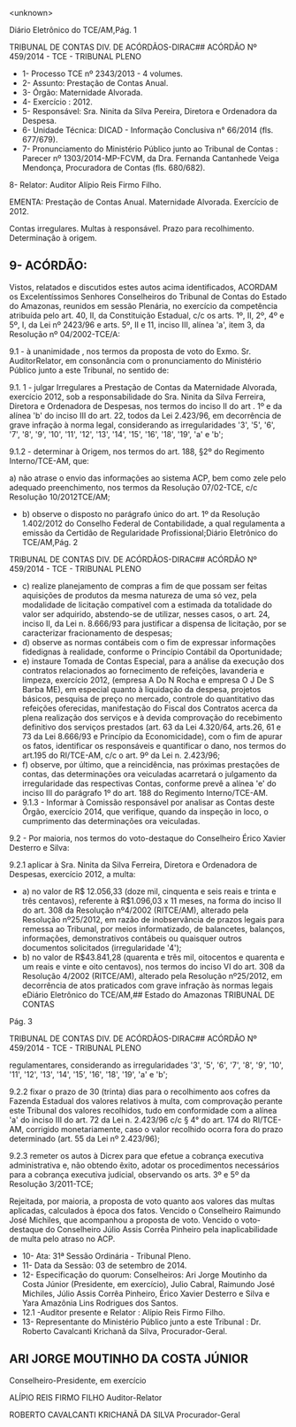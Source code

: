&lt;unknown&gt;

Diário Eletrônico do TCE/AM,Pág. 1

TRIBUNAL DE CONTAS DIV. DE ACÓRDÃOS-DIRAC## ACÓRDÃO Nº 459/2014 - TCE - TRIBUNAL PLENO

- 1- Processo TCE nº 2343/2013 - 4 volumes.
- 2- Assunto: Prestação de Contas Anual.
- 3- Órgão: Maternidade Alvorada.
- 4- Exercício : 2012.
- 5- Responsável: Sra. Ninita da Silva Pereira, Diretora e Ordenadora da Despesa.
- 6- Unidade Técnica: DICAD - Informação Conclusiva n° 66/2014 (fls. 677/679).
- 7-  Pronunciamento  do  Ministério  Público  junto  ao  Tribunal  de  Contas :  Parecer  nº 1303/2014-MP-FCVM,  da  Dra.  Fernanda  Cantanhede  Veiga  Mendonça,  Procuradora  de Contas (fls. 680/682).

8- Relator: Auditor Alípio Reis Firmo Filho.

EMENTA: Prestação de Contas Anual. Maternidade Alvorada. Exercício de 2012.

Contas irregulares. Multas à responsável. Prazo para recolhimento. Determinação à origem.

## 9- ACÓRDÃO:

Vistos, relatados e discutidos estes autos acima identificados,  ACORDAM os Excelentíssimos  Senhores  Conselheiros do Tribunal de Contas do Estado do Amazonas, reunidos em sessão Plenária, no exercício da competência atribuída pelo  art. 40, II, da Constituição Estadual, c/c os arts. 1º, II, 2º, 4º e 5º, I, da Lei nº 2423/96 e arts. 5º, II e 11, inciso III, alínea 'a', item 3, da Resolução nº 04/2002-TCE/A:

9.1 - à unanimidade , nos termos da proposta de voto do Exmo. Sr. AuditorRelator, em consonância com  o  pronunciamento  do  Ministério  Público  junto  a  este Tribunal, no sentido de:

9.1. 1 - julgar Irregulares a Prestação de Contas da Maternidade Alvorada, exercício  2012,  sob  a  responsabilidade  do  Sra.  Ninita  da  Silva  Ferreira,  Diretora  e Ordenadora de Despesas, nos termos do inciso II do art . 1º e da alínea 'b' do inciso III do art. 22, todos  da  Lei  2.423/96, em  decorrência  de  grave  infração  à  norma  legal, considerando as irregularidades '3', '5', '6', '7', '8', '9', '10', '11', '12', '13', '14', '15', '16', '18', '19', 'a' e 'b';

9.1.2  -  determinar à  Origem,  nos  termos  do  art.  188,  §2º  do  Regimento Interno/TCE-AM, que:

a)  não atrase o envio das informações ao sistema ACP, bem como zele pelo adequado  preenchimento,  nos  termos  da  Resolução  07/02-TCE,  c/c  Resolução  10/2012TCE/AM;

- b) observe  o  disposto no parágrafo único do art. 1º da Resolução 1.402/2012  do  Conselho  Federal  de  Contabilidade,  a  qual  regulamenta  a  emissão  da Certidão de Regularidade Profissional;Diário Eletrônico do TCE/AM,Pág. 2

TRIBUNAL DE CONTAS DIV. DE ACÓRDÃOS-DIRAC## ACÓRDÃO Nº 459/2014 - TCE - TRIBUNAL PLENO

- c) realize  planejamento  de  compras  a  fim  de  que  possam  ser  feitas aquisições de produtos da mesma natureza de uma só vez, pela modalidade de licitação compatível com a estimada da totalidade do valor ser adquirido, abstendo-se de utilizar, nesses casos, o art. 24, inciso II, da Lei n. 8.666/93 para justificar a dispensa de licitação, por se caracterizar fracionamento de despesas;
- d)  observe  as  normas  contábeis  com  o  fim  de  expressar  informações fidedignas à realidade, conforme o Princípio Contábil da Oportunidade;
- e) instaure Tomada de Contas Especial, para a análise da execução dos contratos relacionados ao fornecimento de refeições, lavanderia e limpeza, exercício 2012, (empresa A Do N Rocha e empresa O J De S Barba ME), em especial quanto à liquidação da despesa, projetos básicos, pesquisa de preço no mercado, controle do quantitativo das refeições oferecidas, manifestação do Fiscal dos Contratos acerca da plena realização dos serviços e à devida comprovação do recebimento definitivo dos serviços prestados (art. 63 da Lei 4.320/64, arts.26, 61 e 73 da Lei 8.666/93 e Princípio da Economicidade),     com o fim  de  apurar  os  fatos,  identificar  os  responsáveis  e  quantificar  o  dano,  nos  termos  do art.195 do RI/TCE-AM, c/c o art. 9º da Lei n. 2.423/96;
- f)  observe,  por  último,  que  a  reincidência,  nas  próximas  prestações  de contas, das determinações ora veiculadas acarretará o julgamento da irregularidade das respectivas Contas, conforme prevê a alínea 'e' do inciso III do parágrafo 1º do art. 188 do Regimento Interno/TCE-AM.
- 9.1.3  -  Informar à  Comissão  responsável  por  analisar  as  Contas  deste Órgão,  exercício  2014,  que  verifique,  quando  da  inspeção in  loco, o  cumprimento  das determinações ora veiculadas.

9.2 - Por maioria, nos termos do voto-destaque do Conselheiro Érico Xavier Desterro e Silva:

9.2.1  aplicar  à  Sra.  Ninita  da  Silva  Ferreira,  Diretora  e  Ordenadora  de Despesas, exercício 2012, a multa:

- a) no valor de R$ 12.056,33 (doze mil, cinquenta e seis reais e trinta e três centavos), referente à R$1.096,03 x 11 meses, na forma do inciso II do art. 308 da Resolução nº4/2002 (RITCE/AM), alterado pela Resolução nº25/2012, em razão de inobservância de  prazos legais para remessa ao Tribunal,  por  meios  informatizado,  de  balancetes,  balanços,  informações, demonstrativos  contábeis  ou quaisquer outros documentos  solicitados (irregularidade '4');
- b) no valor de R$43.841,28 (quarenta e três mil, oitocentos e quarenta e um reais  e  vinte  e  oito  centavos),  nos  termos  do  inciso  VI  do  art.  308  da Resolução  4/2002  (RITCE/AM),  alterado  pela  Resolução  nº25/2012,  em decorrência  de  atos  praticados  com  grave  infração  às  normas  legais  eDiário Eletrônico do TCE/AM,## Estado do Amazonas TRIBUNAL DE CONTAS

Pág. 3

TRIBUNAL DE CONTAS DIV. DE ACÓRDÃOS-DIRAC## ACÓRDÃO Nº 459/2014 - TCE - TRIBUNAL PLENO

regulamentares, considerando as irregularidades '3', '5', '6', '7', '8', '9', '10', '11', '12', '13', '14', '15', '16', '18', '19', 'a' e 'b';

9.2.2 fixar  o  prazo de 30 (trinta) dias para o recolhimento aos cofres da Fazenda Estadual dos valores relativos à multa, com comprovação perante este Tribunal dos valores recolhidos, tudo em conformidade com a alínea 'a' do inciso III do art. 72 da Lei n. 2.423/96 c/c § 4° do art. 174 do RI/TCE-AM, corrigido monetariamente, caso o valor recolhido ocorra fora do prazo determinado (art. 55 da Lei nº 2.423/96);

9.2.3  remeter  os  autos  à Dicrex para  que  efetue  a cobrança  executiva administrativa e, não obtendo êxito, adotar os procedimentos necessários para a cobrança executiva judicial, observando os arts. 3º e 5º da Resolução 3/2011-TCE;

Rejeitada,  por  maioria,  a  proposta  de  voto  quanto  aos  valores  das  multas  aplicadas, calculados  à  época  dos  fatos.  Vencido  o  Conselheiro  Raimundo  José  Michiles,  que acompanhou  a  proposta  de  voto.  Vencido  o  voto-destaque  do  Conselheiro  Júlio  Assis Corrêa Pinheiro pela inaplicabilidade de multa pelo atraso no ACP.

- 10- Ata: 31ª Sessão Ordinária - Tribunal Pleno.
- 11- Data da Sessão: 03 de setembro de 2014.
- 12-  Especificação  do  quorum: Conselheiros:  Ari  Jorge Moutinho  da  Costa  Júnior (Presidente,  em  exercício),  Julio  Cabral,  Raimundo  José  Michiles,  Júlio  Assis  Corrêa Pinheiro, Érico Xavier Desterro e Silva e Yara Amazônia Lins Rodrigues dos Santos.
- 12.1 -Auditor presente e Relator : Alípio Reis Firmo Filho.
- 13- Representante do Ministério Público junto a este Tribunal : Dr. Roberto Cavalcanti Krichanã da Silva, Procurador-Geral.

## ARI JORGE MOUTINHO DA COSTA JÚNIOR

Conselheiro-Presidente, em exercício

ALÍPIO REIS FIRMO FILHO Auditor-Relator

ROBERTO CAVALCANTI KRICHANÃ DA SILVA Procurador-Geral